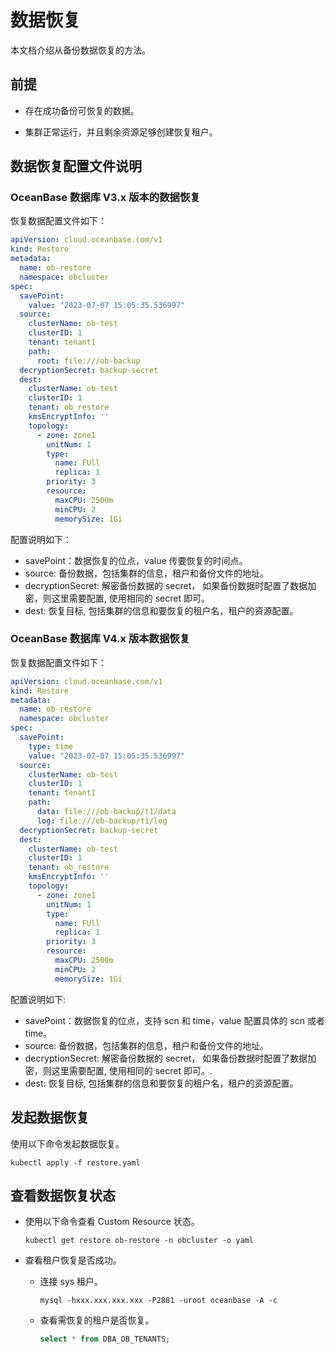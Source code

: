 # 数据恢复

本文档介绍从备份数据恢复的方法。

## 前提

* 存在成功备份可恢复的数据。

* 集群正常运行，并且剩余资源足够创建恢复租户。

## 数据恢复配置文件说明

### OceanBase 数据库 V3.x 版本的数据恢复

恢复数据配置文件如下：

```yaml
apiVersion: cloud.oceanbase.com/v1
kind: Restore
metadata:
  name: ob-restore
  namespace: obcluster
spec:
  savePoint:
    value: "2023-07-07 15:05:35.536997"
  source:
    clusterName: ob-test
    clusterID: 1
    tenant: tenant1
    path:
      root: file:///ob-backup
  decryptionSecret: backup-secret
  dest:
    clusterName: ob-test
    clusterID: 1
    tenant: ob_restore
    kmsEncryptInfo: ''
    topology:
      - zone: zone1
        unitNum: 1
        type:
          name: FUll
          replica: 1
        priority: 3
        resource:
          maxCPU: 2500m
          minCPU: 2
          memorySize: 1Gi
```

配置说明如下：

* savePoint：数据恢复的位点，value 传要恢复的时间点。
* source: 备份数据，包括集群的信息，租户和备份文件的地址。
* decryptionSecret: 解密备份数据的 secret， 如果备份数据时配置了数据加密，则这里需要配置,  使用相同的 secret 即可。
* dest:  恢复目标, 包括集群的信息和要恢复的租户名，租户的资源配置。
  
### OceanBase 数据库 V4.x 版本数据恢复

恢复数据配置文件如下：

```yaml
apiVersion: cloud.oceanbase.com/v1
kind: Restore
metadata:
  name: ob-restore
  namespace: obcluster
spec:
  savePoint:
    type: time
    value: "2023-07-07 15:05:35.536997"
  source:
    clusterName: ob-test
    clusterID: 1
    tenant: tenant1
    path:
      data: file:///ob-backup/t1/data
      log: file:///ob-backup/t1/log
  decryptionSecret: backup-secret
  dest:
    clusterName: ob-test
    clusterID: 1
    tenant: ob_restore
    kmsEncryptInfo: ''
    topology:
      - zone: zone1
        unitNum: 1
        type:
          name: FUll
          replica: 1
        priority: 3
        resource:
          maxCPU: 2500m
          minCPU: 2
          memorySize: 1Gi
```

配置说明如下:

* savePoint：数据恢复的位点，支持 scn 和 time，value 配置具体的 scn 或者 time。
* source: 备份数据，包括集群的信息，租户和备份文件的地址。
* decryptionSecret: 解密备份数据的 secret， 如果备份数据时配置了数据加密，则这里需要配置,  使用相同的 secret 即可。.
* dest:  恢复目标, 包括集群的信息和要恢复的租户名，租户的资源配置。

## 发起数据恢复

使用以下命令发起数据恢复。

```shell
kubectl apply -f restore.yaml
```

## 查看数据恢复状态

* 使用以下命令查看 Custom Resource 状态。

  ```shell
  kubectl get restore ob-restore -n obcluster -o yaml
  ```

* 查看租户恢复是否成功。

  * 连接 sys 租户。

    ```shell
    mysql -hxxx.xxx.xxx.xxx -P2881 -uroot oceanbase -A -c
    ```

  * 查看需恢复的租户是否恢复。

    ```sql
    select * from DBA_OB_TENANTS;
    ```
